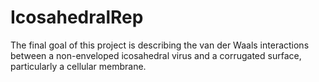 # IcosahedralRep
The final goal of this project is describing the van der Waals interactions between a non-enveloped icosahedral virus and a corrugated surface, particularly a cellular membrane.
